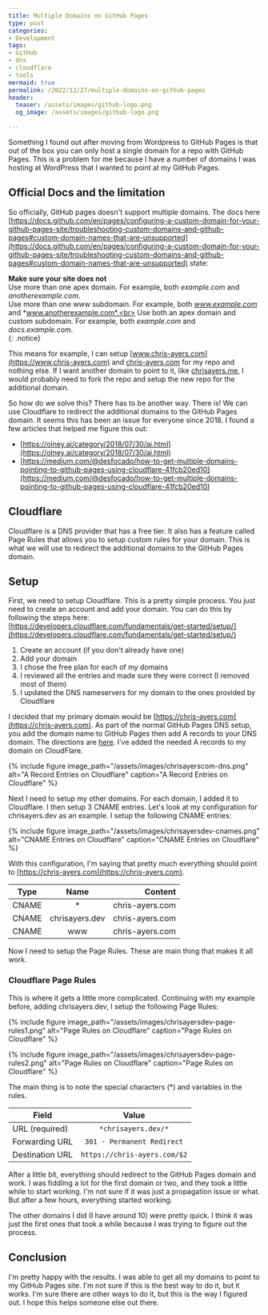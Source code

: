 ```yaml
---
title: Multiple Domains on GitHub Pages
type: post
categories:
- Development
tags:
- GitHub
- dns
- cloudflare
- tools
mermaid: true
permalink: /2022/12/27/multiple-domains-on-github-pages
header:
  teaser: /assets/images/github-logo.png
  og_image: /assets/images/github-logo.png

---
```


Something I found out after moving from Wordpress to GitHub Pages is that out of the box you can only host a single domain for a repo with GitHub Pages. This is a problem for me because I have a number of domains I was hosting at WordPress that I wanted to point at my GitHub Pages. 

## Official Docs and the limitation

So officially, GitHub pages doesn't support multiple domains. The docs here [https://docs.github.com/en/pages/configuring-a-custom-domain-for-your-github-pages-site/troubleshooting-custom-domains-and-github-pages#custom-domain-names-that-are-unsupported](https://docs.github.com/en/pages/configuring-a-custom-domain-for-your-github-pages-site/troubleshooting-custom-domains-and-github-pages#custom-domain-names-that-are-unsupported) state:

**Make sure your site does not**<br>
Use more than one apex domain. For example, both *example.com* and *anotherexample.com*.<br>
Use more than one www subdomain. For example, both *www.example.com* and *www.anotherexample.com*.<br>
Use both an apex domain and custom subdomain. For example, both *example.com* and *docs.example.com*.<br>
{: .notice}

This means for example, I can setup [www.chris-ayers.com](https://www.chris-ayers.com) and [chris-ayers.com](https://chris-ayers.com) for my repo and nothing else.
If I want another domain to point to it, like [chrisayers.me](https://chrisayers.me), I would probably need to fork the repo and setup the new repo for the additional domain.

So how do we solve this? There has to be another way. There is! We can use Cloudflare to redirect the additional domains to the GitHub Pages domain. It seems this has been an issue for everyone since 2018. I found a few articles that helped me figure this out: 
- [https://olney.ai/category/2018/07/30/ai.html](https://olney.ai/category/2018/07/30/ai.html)
- [https://medium.com/@desfocado/how-to-get-multiple-domains-pointing-to-github-pages-using-cloudflare-41fcb20ed10](https://medium.com/@desfocado/how-to-get-multiple-domains-pointing-to-github-pages-using-cloudflare-41fcb20ed10)

## Cloudflare

Cloudflare is a DNS provider that has a free tier. It also has a feature called Page Rules that allows you to setup custom rules for your domain. This is what we will use to redirect the additional domains to the GitHub Pages domain.

## Setup

First, we need to setup Cloudflare. This is a pretty simple process. You just need to create an account and add your domain. You can do this by following the steps here: [https://developers.cloudflare.com/fundamentals/get-started/setup/](https://developers.cloudflare.com/fundamentals/get-started/setup/)

1. Create an account (if you don't already have one)
2. Add your domain
3. I chose the free plan for each of my domains
4. I reviewed all the entries and made sure they were correct (I removed most of them)
5. I updated the DNS nameservers for my domain to the ones provided by Cloudflare

I decided that my primary domain would be [https://chris-ayers.com](https://chris-ayers.com). As part of the normal GitHub Pages DNS setup, you add the domain name to GitHub Pages then add A records to your DNS domain. The directions are [here](https://docs.github.com/en/pages/configuring-a-custom-domain-for-your-github-pages-site/managing-a-custom-domain-for-your-github-pages-site#configuring-an-apex-domain). I've added the needed A records to my domain on CloudFlare.

{% include figure image_path="/assets/images/chrisayerscom-dns.png" alt="A Record Entries on Cloudflare" caption="A Record Entries on Cloudflare" %}

Next I need to setup my other domains. For each domain, I added it to Cloudflare. I then setup 3 CNAME entries. Let's look at my configuration for chrisayers.dev as an example. I setup the following CNAME entries:

{% include figure image_path="/assets/images/chrisayersdev-cnames.png" alt="CNAME Entries on Cloudflare" caption="CNAME Entries on Cloudflare" %}

With this configuration, I'm saying that pretty much everything should point to [https://chris-ayers.com](https://chris-ayers.com). 

| Type  |           Name |         Content |
|-------|:--------------:|----------------:|
| CNAME |              * | chris-ayers.com |
| CNAME | chrisayers.dev | chris-ayers.com |
| CNAME |            www | chris-ayers.com |

Now I need to setup the Page Rules. These are main thing that makes it all work.

### Cloudflare Page Rules

This is where it gets a little more complicated. Continuing with my example before, adding chrisayers.dev, I setup the following Page Rules:

{% include figure image_path="/assets/images/chrisayersdev-page-rules1.png" alt="Page Rules on Cloudflare" caption="Page Rules on Cloudflare" %}

{% include figure image_path="/assets/images/chrisayersdev-page-rules2.png" alt="Page Rules on Cloudflare" caption="Page Rules on Cloudflare" %}

The main thing is to note the special characters (*) and variables in the rules.

| Field |          Value |
|-------|:--------------:|
| URL (required) |  ```*chrisayers.dev/*``` |
| Forwarding URL |  ```301 - Permanent Redirect``` |
| Destination URL | ```https://chris-ayers.com/$2``` |

After a little bit, everything should redirect to the GitHub Pages domain and work. I was fiddling a lot for the first domain or two, and they took a little while to start working. I'm not sure if it was just a propagation issue or what. But after a few hours, everything started working.

The other domains I did (I have around 10) were pretty quick. I think it was just the first ones that took a while because I was trying to figure out the process.

## Conclusion

I'm pretty happy with the results. I was able to get all my domains to point to my GitHub Pages site. I'm not sure if this is the best way to do it, but it works. I'm sure there are other ways to do it, but this is the way I figured out. I hope this helps someone else out there.
